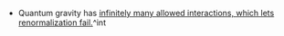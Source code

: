 - Quantum gravity has [infinitely many allowed interactions, which lets renormalization fail.](zotero://open-pdf/library/items/E2TKJSGY?page=7&annotation=DUEUIMPZ)^int